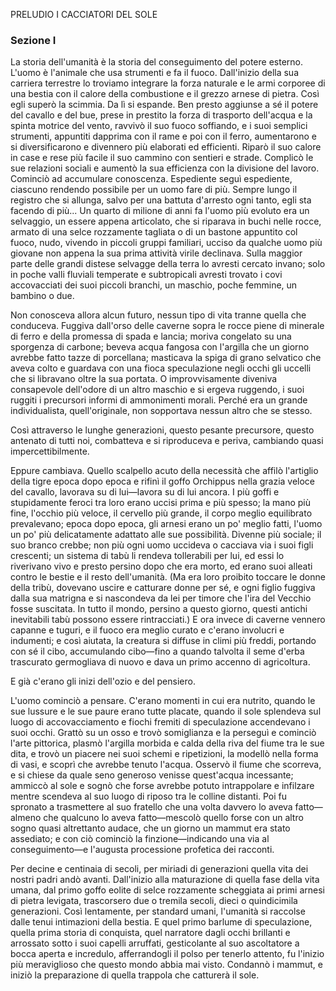 PRELUDIO
I CACCIATORI DEL SOLE
### Sezione I

La storia dell'umanità è la storia del conseguimento del potere esterno. L'uomo è l'animale che usa strumenti e fa il fuoco. Dall'inizio della sua carriera terrestre lo troviamo integrare la forza naturale e le armi corporee di una bestia con il calore della combustione e il grezzo arnese di pietra. Così egli superò la scimmia. Da lì si espande. Ben presto aggiunse a sé il potere del cavallo e del bue, prese in prestito la forza di trasporto dell'acqua e la spinta motrice del vento, ravvivò il suo fuoco soffiando, e i suoi semplici strumenti, appuntiti dapprima con il rame e poi con il ferro, aumentarono e si diversificarono e divennero più elaborati ed efficienti. Riparò il suo calore in case e rese più facile il suo cammino con sentieri e strade. Complicò le sue relazioni sociali e aumentò la sua efficienza con la divisione del lavoro. Cominciò ad accumulare conoscenza. Espediente seguì espediente, ciascuno rendendo possibile per un uomo fare di più. Sempre lungo il registro che si allunga, salvo per una battuta d'arresto ogni tanto, egli sta facendo di più... Un quarto di milione di anni fa l'uomo più evoluto era un selvaggio, un essere appena articolato, che si riparava in buchi nelle rocce, armato di una selce rozzamente tagliata o di un bastone appuntito col fuoco, nudo, vivendo in piccoli gruppi familiari, ucciso da qualche uomo più giovane non appena la sua prima attività virile declinava. Sulla maggior parte delle grandi distese selvagge della terra lo avresti cercato invano; solo in poche valli fluviali temperate e subtropicali avresti trovato i covi accovacciati dei suoi piccoli branchi, un maschio, poche femmine, un bambino o due.

Non conosceva allora alcun futuro, nessun tipo di vita tranne quella che conduceva. Fuggiva dall'orso delle caverne sopra le rocce piene di minerale di ferro e della promessa di spada e lancia; moriva congelato su una sporgenza di carbone; beveva acqua fangosa con l'argilla che un giorno avrebbe fatto tazze di porcellana; masticava la spiga di grano selvatico che aveva colto e guardava con una fioca speculazione negli occhi gli uccelli che si libravano oltre la sua portata. O improvvisamente diveniva consapevole dell'odore di un altro maschio e si ergeva ruggendo, i suoi ruggiti i precursori informi di ammonimenti morali. Perché era un grande individualista, quell'originale, non sopportava nessun altro che se stesso.

Così attraverso le lunghe generazioni, questo pesante precursore, questo antenato di tutti noi, combatteva e si riproduceva e periva, cambiando quasi impercettibilmente.

Eppure cambiava. Quello scalpello acuto della necessità che affilò l'artiglio della tigre epoca dopo epoca e rifinì il goffo Orchippus nella grazia veloce del cavallo, lavorava su di lui—lavora su di lui ancora. I più goffi e stupidamente feroci tra loro erano uccisi prima e più spesso; la mano più fine, l'occhio più veloce, il cervello più grande, il corpo meglio equilibrato prevalevano; epoca dopo epoca, gli arnesi erano un po' meglio fatti, l'uomo un po' più delicatamente adattato alle sue possibilità. Divenne più sociale; il suo branco crebbe; non più ogni uomo uccideva o cacciava via i suoi figli crescenti; un sistema di tabù li rendeva tollerabili per lui, ed essi lo riverivano vivo e presto persino dopo che era morto, ed erano suoi alleati contro le bestie e il resto dell'umanità. (Ma era loro proibito toccare le donne della tribù, dovevano uscire e catturare donne per sé, e ogni figlio fuggiva dalla sua matrigna e si nascondeva da lei per timore che l'ira del Vecchio fosse suscitata. In tutto il mondo, persino a questo giorno, questi antichi inevitabili tabù possono essere rintracciati.) E ora invece di caverne vennero capanne e tuguri, e il fuoco era meglio curato e c'erano involucri e indumenti; e così aiutata, la creatura si diffuse in climi più freddi, portando con sé il cibo, accumulando cibo—fino a quando talvolta il seme d'erba trascurato germogliava di nuovo e dava un primo accenno di agricoltura.

E già c'erano gli inizi dell'ozio e del pensiero.

L'uomo cominciò a pensare. C'erano momenti in cui era nutrito, quando le sue lussure e le sue paure erano tutte placate, quando il sole splendeva sul luogo di accovacciamento e fiochi fremiti di speculazione accendevano i suoi occhi. Grattò su un osso e trovò somiglianza e la perseguì e cominciò l'arte pittorica, plasmò l'argilla morbida e calda della riva del fiume tra le sue dita, e trovò un piacere nei suoi schemi e ripetizioni, la modellò nella forma di vasi, e scoprì che avrebbe tenuto l'acqua. Osservò il fiume che scorreva, e si chiese da quale seno generoso venisse quest'acqua incessante; ammiccò al sole e sognò che forse avrebbe potuto intrappolare e infilzare mentre scendeva al suo luogo di riposo tra le colline distanti. Poi fu spronato a trasmettere al suo fratello che una volta davvero lo aveva fatto—almeno che qualcuno lo aveva fatto—mescolò quello forse con un altro sogno quasi altrettanto audace, che un giorno un mammut era stato assediato; e con ciò cominciò la finzione—indicando una via al conseguimento—e l'augusta processione profetica dei racconti.

Per decine e centinaia di secoli, per miriadi di generazioni quella vita dei nostri padri andò avanti. Dall'inizio alla maturazione di quella fase della vita umana, dal primo goffo eolite di selce rozzamente scheggiata ai primi arnesi di pietra levigata, trascorsero due o tremila secoli, dieci o quindicimila generazioni. Così lentamente, per standard umani, l'umanità si raccolse dalle tenui intimazioni della bestia. E quel primo barlume di speculazione, quella prima storia di conquista, quel narratore dagli occhi brillanti e arrossato sotto i suoi capelli arruffati, gesticolante al suo ascoltatore a bocca aperta e incredulo, afferrandogli il polso per tenerlo attento, fu l'inizio più meraviglioso che questo mondo abbia mai visto. Condannò i mammut, e iniziò la preparazione di quella trappola che catturerà il sole.

